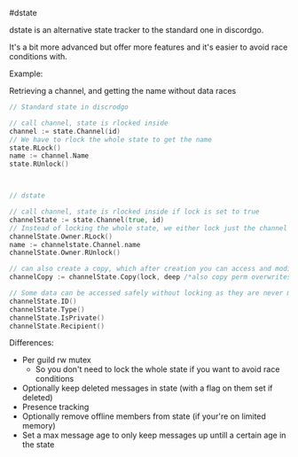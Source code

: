 #dstate

dstate is an alternative state tracker to the standard one in discordgo.

It's a bit more advanced but offer more features and it's easier to avoid race conditions with.

Example:

Retrieving a channel, and getting the name without data races
```go
// Standard state in discrodgo

// call channel, state is rlocked inside
channel := state.Channel(id)
// We have to rlock the whole state to get the name
state.RLock()
name := channel.Name
state.RUnlock()



// dstate

// call channel, state is rlocked inside if lock is set to true
channelState := state.Channel(true, id)
// Instead of locking the whole state, we either lock just the channel if it's a private channel, or the parent guild
channelState.Owner.RLock()
name := channelstate.Channel.name
channelState.Owner.RUnlock()

// can also create a copy, which after creation you can access and modify fields without worrying about data races as it's a copy
channelCopy := channelState.Copy(lock, deep /*also copy perm overwrites*/)

// Some data can be accessed safely without locking as they are never mutated:
channelState.ID()
channelState.Type()
channelState.IsPrivate()
channelState.Recipient()
```

Differences:

 - Per guild rw mutex
     + So you don't need to lock the whole state if you want to avoid race conditions
 - Optionally keep deleted messages in state (with a flag on them set if deleted)
 - Presence tracking
 - Optionally remove offline members from state (if your're on limited memory)
 - Set a max message age to only keep messages up untill a certain age in the state
